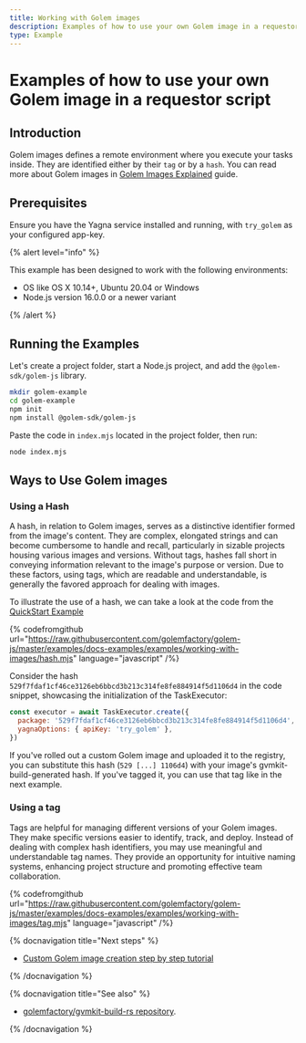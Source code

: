 ```yaml
---
title: Working with Golem images
description: Examples of how to use your own Golem image in a requestor script
type: Example
---
```


# Examples of how to use your own Golem image in a requestor script

## Introduction

Golem images defines a remote environment where you execute your tasks inside. They are identified either by their `tag` or by a `hash`. You can read more about Golem images in [Golem Images Explained](/docs/creators/javascript/guides/golem-images) guide.

## Prerequisites

Ensure you have the Yagna service installed and running, with `try_golem` as your configured app-key.

{% alert level="info" %}

This example has been designed to work with the following environments:

- OS like OS X 10.14+, Ubuntu 20.04 or Windows
- Node.js version 16.0.0 or a newer variant

{% /alert %}

## Running the Examples

Let's create a project folder, start a Node.js project, and add the `@golem-sdk/golem-js` library.

```bash
mkdir golem-example
cd golem-example
npm init
npm install @golem-sdk/golem-js
```

Paste the code in `index.mjs` located in the project folder, then run:

```bash
node index.mjs
```

## Ways to Use Golem images

### Using a Hash

A hash, in relation to Golem images, serves as a distinctive identifier formed from the image's content. They are complex, elongated strings and can become cumbersome to handle and recall, particularly in sizable projects housing various images and versions. Without tags, hashes fall short in conveying information relevant to the image's purpose or version. Due to these factors, using tags, which are readable and understandable, is generally the favored approach for dealing with images.

To illustrate the use of a hash, we can take a look at the code from the [QuickStart Example](/docs/creators/javascript/quickstarts/quickstart)

{% codefromgithub url="https://raw.githubusercontent.com/golemfactory/golem-js/master/examples/docs-examples/examples/working-with-images/hash.mjs" language="javascript" /%}

Consider the hash `529f7fdaf1cf46ce3126eb6bbcd3b213c314fe8fe884914f5d1106d4` in the code snippet, showcasing the initialization of the TaskExecutor:

```js
const executor = await TaskExecutor.create({
  package: '529f7fdaf1cf46ce3126eb6bbcd3b213c314fe8fe884914f5d1106d4',
  yagnaOptions: { apiKey: 'try_golem' },
})
```

If you've rolled out a custom Golem image and uploaded it to the registry, you can substitute this hash (`529 [...] 1106d4`) with your image's gvmkit-build-generated hash. If you've tagged it, you can use that tag like in the next example.

### Using a tag

Tags are helpful for managing different versions of your Golem images. They make specific versions easier to identify, track, and deploy. Instead of dealing with complex hash identifiers, you may use meaningful and understandable tag names. They provide an opportunity for intuitive naming systems, enhancing project structure and promoting effective team collaboration.

{% codefromgithub url="https://raw.githubusercontent.com/golemfactory/golem-js/master/examples/docs-examples/examples/working-with-images/tag.mjs" language="javascript" /%}

{% docnavigation title="Next steps" %}

- [Custom Golem image creation step by step tutorial](/docs/creators/javascript/tutorials/building-custom-image)

{% /docnavigation %}

{% docnavigation title="See also" %}

- [golemfactory/gvmkit-build-rs repository](https://github.com/golemfactory/gvmkit-build-rs).

{% /docnavigation %}
